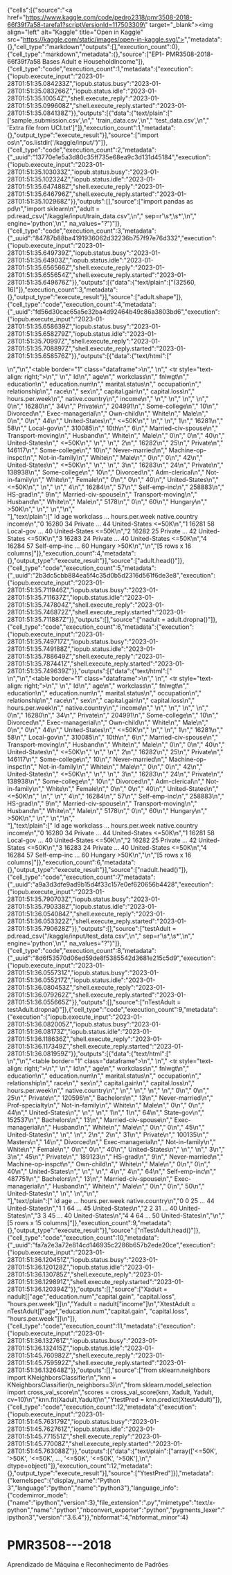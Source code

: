 {"cells":[{"source":"<a href=\"https://www.kaggle.com/code/pedro2318/pmr3508-2018-66f39f7a58-tarefa1?scriptVersionId=117503309\" target=\"_blank\"><img align=\"left\" alt=\"Kaggle\" title=\"Open in Kaggle\" src=\"https://kaggle.com/static/images/open-in-kaggle.svg\"></a>","metadata":{},"cell_type":"markdown","outputs":[],"execution_count":0},{"cell_type":"markdown","metadata":{},"source":["EP1- PMR3508-2018-66f39f7a58 Bases Adult e HouseholdIncome"]},{"cell_type":"code","execution_count":1,"metadata":{"execution":{"iopub.execute_input":"2023-01-28T01:51:35.084233Z","iopub.status.busy":"2023-01-28T01:51:35.083266Z","iopub.status.idle":"2023-01-28T01:51:35.10054Z","shell.execute_reply":"2023-01-28T01:51:35.099608Z","shell.execute_reply.started":"2023-01-28T01:51:35.084138Z"}},"outputs":[{"data":{"text/plain":["['sample_submission.csv',\n"," 'train_data.csv',\n"," 'test_data.csv',\n"," 'Extra file from UCI.txt']"]},"execution_count":1,"metadata":{},"output_type":"execute_result"}],"source":["import os\n","os.listdir('/kaggle/input/')"]},{"cell_type":"code","execution_count":2,"metadata":{"_uuid":"13770e1e5a3d80c35ff735e68ea9c3d131d45184","execution":{"iopub.execute_input":"2023-01-28T01:51:35.103033Z","iopub.status.busy":"2023-01-28T01:51:35.102324Z","iopub.status.idle":"2023-01-28T01:51:35.647488Z","shell.execute_reply":"2023-01-28T01:51:35.646796Z","shell.execute_reply.started":"2023-01-28T01:51:35.102968Z"}},"outputs":[],"source":["import pandas as pd\n","import sklearn\n","adult = pd.read_csv(\"/kaggle/input/train_data.csv\",\n","        sep=r'\\s*,\\s*',\n","        engine='python',\n","        na_values=\"?\")"]},{"cell_type":"code","execution_count":3,"metadata":{"_uuid":"84787b88ba4191936062d32236b757f97e76d332","execution":{"iopub.execute_input":"2023-01-28T01:51:35.649739Z","iopub.status.busy":"2023-01-28T01:51:35.64903Z","iopub.status.idle":"2023-01-28T01:51:35.656566Z","shell.execute_reply":"2023-01-28T01:51:35.655654Z","shell.execute_reply.started":"2023-01-28T01:51:35.649676Z"}},"outputs":[{"data":{"text/plain":["(32560, 16)"]},"execution_count":3,"metadata":{},"output_type":"execute_result"}],"source":["adult.shape"]},{"cell_type":"code","execution_count":4,"metadata":{"_uuid":"fd56d30cac65a5e32ba4d92464b49c86a3803bd6","execution":{"iopub.execute_input":"2023-01-28T01:51:35.658639Z","iopub.status.busy":"2023-01-28T01:51:35.658279Z","iopub.status.idle":"2023-01-28T01:51:35.70997Z","shell.execute_reply":"2023-01-28T01:51:35.708897Z","shell.execute_reply.started":"2023-01-28T01:51:35.658576Z"}},"outputs":[{"data":{"text/html":["<div>\n","<style scoped>\n","    .dataframe tbody tr th:only-of-type {\n","        vertical-align: middle;\n","    }\n","\n","    .dataframe tbody tr th {\n","        vertical-align: top;\n","    }\n","\n","    .dataframe thead th {\n","        text-align: right;\n","    }\n","</style>\n","<table border=\"1\" class=\"dataframe\">\n","  <thead>\n","    <tr style=\"text-align: right;\">\n","      <th></th>\n","      <th>Id</th>\n","      <th>age</th>\n","      <th>workclass</th>\n","      <th>fnlwgt</th>\n","      <th>education</th>\n","      <th>education.num</th>\n","      <th>marital.status</th>\n","      <th>occupation</th>\n","      <th>relationship</th>\n","      <th>race</th>\n","      <th>sex</th>\n","      <th>capital.gain</th>\n","      <th>capital.loss</th>\n","      <th>hours.per.week</th>\n","      <th>native.country</th>\n","      <th>income</th>\n","    </tr>\n","  </thead>\n","  <tbody>\n","    <tr>\n","      <th>0</th>\n","      <td>16280</td>\n","      <td>34</td>\n","      <td>Private</td>\n","      <td>204991</td>\n","      <td>Some-college</td>\n","      <td>10</td>\n","      <td>Divorced</td>\n","      <td>Exec-managerial</td>\n","      <td>Own-child</td>\n","      <td>White</td>\n","      <td>Male</td>\n","      <td>0</td>\n","      <td>0</td>\n","      <td>44</td>\n","      <td>United-States</td>\n","      <td>&lt;=50K</td>\n","    </tr>\n","    <tr>\n","      <th>1</th>\n","      <td>16281</td>\n","      <td>58</td>\n","      <td>Local-gov</td>\n","      <td>310085</td>\n","      <td>10th</td>\n","      <td>6</td>\n","      <td>Married-civ-spouse</td>\n","      <td>Transport-moving</td>\n","      <td>Husband</td>\n","      <td>White</td>\n","      <td>Male</td>\n","      <td>0</td>\n","      <td>0</td>\n","      <td>40</td>\n","      <td>United-States</td>\n","      <td>&lt;=50K</td>\n","    </tr>\n","    <tr>\n","      <th>2</th>\n","      <td>16282</td>\n","      <td>25</td>\n","      <td>Private</td>\n","      <td>146117</td>\n","      <td>Some-college</td>\n","      <td>10</td>\n","      <td>Never-married</td>\n","      <td>Machine-op-inspct</td>\n","      <td>Not-in-family</td>\n","      <td>White</td>\n","      <td>Male</td>\n","      <td>0</td>\n","      <td>0</td>\n","      <td>42</td>\n","      <td>United-States</td>\n","      <td>&lt;=50K</td>\n","    </tr>\n","    <tr>\n","      <th>3</th>\n","      <td>16283</td>\n","      <td>24</td>\n","      <td>Private</td>\n","      <td>138938</td>\n","      <td>Some-college</td>\n","      <td>10</td>\n","      <td>Divorced</td>\n","      <td>Adm-clerical</td>\n","      <td>Not-in-family</td>\n","      <td>White</td>\n","      <td>Female</td>\n","      <td>0</td>\n","      <td>0</td>\n","      <td>40</td>\n","      <td>United-States</td>\n","      <td>&lt;=50K</td>\n","    </tr>\n","    <tr>\n","      <th>4</th>\n","      <td>16284</td>\n","      <td>57</td>\n","      <td>Self-emp-inc</td>\n","      <td>258883</td>\n","      <td>HS-grad</td>\n","      <td>9</td>\n","      <td>Married-civ-spouse</td>\n","      <td>Transport-moving</td>\n","      <td>Husband</td>\n","      <td>White</td>\n","      <td>Male</td>\n","      <td>5178</td>\n","      <td>0</td>\n","      <td>60</td>\n","      <td>Hungary</td>\n","      <td>&gt;50K</td>\n","    </tr>\n","  </tbody>\n","</table>\n","</div>"],"text/plain":["      Id  age     workclass   ...    hours.per.week native.country  income\n","0  16280   34       Private   ...                44  United-States   <=50K\n","1  16281   58     Local-gov   ...                40  United-States   <=50K\n","2  16282   25       Private   ...                42  United-States   <=50K\n","3  16283   24       Private   ...                40  United-States   <=50K\n","4  16284   57  Self-emp-inc   ...                60        Hungary    >50K\n","\n","[5 rows x 16 columns]"]},"execution_count":4,"metadata":{},"output_type":"execute_result"}],"source":["adult.head()"]},{"cell_type":"code","execution_count":5,"metadata":{"_uuid":"2b3dc5cbb884ea5f4c35d0b5d2316d561f6de3e8","execution":{"iopub.execute_input":"2023-01-28T01:51:35.711946Z","iopub.status.busy":"2023-01-28T01:51:35.711637Z","iopub.status.idle":"2023-01-28T01:51:35.747804Z","shell.execute_reply":"2023-01-28T01:51:35.746872Z","shell.execute_reply.started":"2023-01-28T01:51:35.711887Z"}},"outputs":[],"source":["nadult = adult.dropna()"]},{"cell_type":"code","execution_count":6,"metadata":{"execution":{"iopub.execute_input":"2023-01-28T01:51:35.749717Z","iopub.status.busy":"2023-01-28T01:51:35.749188Z","iopub.status.idle":"2023-01-28T01:51:35.788649Z","shell.execute_reply":"2023-01-28T01:51:35.787441Z","shell.execute_reply.started":"2023-01-28T01:51:35.749639Z"}},"outputs":[{"data":{"text/html":["<div>\n","<style scoped>\n","    .dataframe tbody tr th:only-of-type {\n","        vertical-align: middle;\n","    }\n","\n","    .dataframe tbody tr th {\n","        vertical-align: top;\n","    }\n","\n","    .dataframe thead th {\n","        text-align: right;\n","    }\n","</style>\n","<table border=\"1\" class=\"dataframe\">\n","  <thead>\n","    <tr style=\"text-align: right;\">\n","      <th></th>\n","      <th>Id</th>\n","      <th>age</th>\n","      <th>workclass</th>\n","      <th>fnlwgt</th>\n","      <th>education</th>\n","      <th>education.num</th>\n","      <th>marital.status</th>\n","      <th>occupation</th>\n","      <th>relationship</th>\n","      <th>race</th>\n","      <th>sex</th>\n","      <th>capital.gain</th>\n","      <th>capital.loss</th>\n","      <th>hours.per.week</th>\n","      <th>native.country</th>\n","      <th>income</th>\n","    </tr>\n","  </thead>\n","  <tbody>\n","    <tr>\n","      <th>0</th>\n","      <td>16280</td>\n","      <td>34</td>\n","      <td>Private</td>\n","      <td>204991</td>\n","      <td>Some-college</td>\n","      <td>10</td>\n","      <td>Divorced</td>\n","      <td>Exec-managerial</td>\n","      <td>Own-child</td>\n","      <td>White</td>\n","      <td>Male</td>\n","      <td>0</td>\n","      <td>0</td>\n","      <td>44</td>\n","      <td>United-States</td>\n","      <td>&lt;=50K</td>\n","    </tr>\n","    <tr>\n","      <th>1</th>\n","      <td>16281</td>\n","      <td>58</td>\n","      <td>Local-gov</td>\n","      <td>310085</td>\n","      <td>10th</td>\n","      <td>6</td>\n","      <td>Married-civ-spouse</td>\n","      <td>Transport-moving</td>\n","      <td>Husband</td>\n","      <td>White</td>\n","      <td>Male</td>\n","      <td>0</td>\n","      <td>0</td>\n","      <td>40</td>\n","      <td>United-States</td>\n","      <td>&lt;=50K</td>\n","    </tr>\n","    <tr>\n","      <th>2</th>\n","      <td>16282</td>\n","      <td>25</td>\n","      <td>Private</td>\n","      <td>146117</td>\n","      <td>Some-college</td>\n","      <td>10</td>\n","      <td>Never-married</td>\n","      <td>Machine-op-inspct</td>\n","      <td>Not-in-family</td>\n","      <td>White</td>\n","      <td>Male</td>\n","      <td>0</td>\n","      <td>0</td>\n","      <td>42</td>\n","      <td>United-States</td>\n","      <td>&lt;=50K</td>\n","    </tr>\n","    <tr>\n","      <th>3</th>\n","      <td>16283</td>\n","      <td>24</td>\n","      <td>Private</td>\n","      <td>138938</td>\n","      <td>Some-college</td>\n","      <td>10</td>\n","      <td>Divorced</td>\n","      <td>Adm-clerical</td>\n","      <td>Not-in-family</td>\n","      <td>White</td>\n","      <td>Female</td>\n","      <td>0</td>\n","      <td>0</td>\n","      <td>40</td>\n","      <td>United-States</td>\n","      <td>&lt;=50K</td>\n","    </tr>\n","    <tr>\n","      <th>4</th>\n","      <td>16284</td>\n","      <td>57</td>\n","      <td>Self-emp-inc</td>\n","      <td>258883</td>\n","      <td>HS-grad</td>\n","      <td>9</td>\n","      <td>Married-civ-spouse</td>\n","      <td>Transport-moving</td>\n","      <td>Husband</td>\n","      <td>White</td>\n","      <td>Male</td>\n","      <td>5178</td>\n","      <td>0</td>\n","      <td>60</td>\n","      <td>Hungary</td>\n","      <td>&gt;50K</td>\n","    </tr>\n","  </tbody>\n","</table>\n","</div>"],"text/plain":["      Id  age     workclass   ...    hours.per.week native.country  income\n","0  16280   34       Private   ...                44  United-States   <=50K\n","1  16281   58     Local-gov   ...                40  United-States   <=50K\n","2  16282   25       Private   ...                42  United-States   <=50K\n","3  16283   24       Private   ...                40  United-States   <=50K\n","4  16284   57  Self-emp-inc   ...                60        Hungary    >50K\n","\n","[5 rows x 16 columns]"]},"execution_count":6,"metadata":{},"output_type":"execute_result"}],"source":["nadult.head()"]},{"cell_type":"code","execution_count":7,"metadata":{"_uuid":"a9a3d3dfe9ad9b15d4f33c157e0ef620656b4428","execution":{"iopub.execute_input":"2023-01-28T01:51:35.790703Z","iopub.status.busy":"2023-01-28T01:51:35.790338Z","iopub.status.idle":"2023-01-28T01:51:36.054084Z","shell.execute_reply":"2023-01-28T01:51:36.053322Z","shell.execute_reply.started":"2023-01-28T01:51:35.790628Z"}},"outputs":[],"source":["testAdult = pd.read_csv(\"/kaggle/input/test_data.csv\",\n","        sep=r'\\s*,\\s*',\n","        engine='python',\n","        na_values=\"?\")"]},{"cell_type":"code","execution_count":8,"metadata":{"_uuid":"8d6f53570d06ed59de8f5385542d3681e215c5d9","execution":{"iopub.execute_input":"2023-01-28T01:51:36.055731Z","iopub.status.busy":"2023-01-28T01:51:36.055217Z","iopub.status.idle":"2023-01-28T01:51:36.080453Z","shell.execute_reply":"2023-01-28T01:51:36.079262Z","shell.execute_reply.started":"2023-01-28T01:51:36.055665Z"}},"outputs":[],"source":["nTestAdult = testAdult.dropna()"]},{"cell_type":"code","execution_count":9,"metadata":{"execution":{"iopub.execute_input":"2023-01-28T01:51:36.082005Z","iopub.status.busy":"2023-01-28T01:51:36.08173Z","iopub.status.idle":"2023-01-28T01:51:36.118636Z","shell.execute_reply":"2023-01-28T01:51:36.117349Z","shell.execute_reply.started":"2023-01-28T01:51:36.081959Z"}},"outputs":[{"data":{"text/html":["<div>\n","<style scoped>\n","    .dataframe tbody tr th:only-of-type {\n","        vertical-align: middle;\n","    }\n","\n","    .dataframe tbody tr th {\n","        vertical-align: top;\n","    }\n","\n","    .dataframe thead th {\n","        text-align: right;\n","    }\n","</style>\n","<table border=\"1\" class=\"dataframe\">\n","  <thead>\n","    <tr style=\"text-align: right;\">\n","      <th></th>\n","      <th>Id</th>\n","      <th>age</th>\n","      <th>workclass</th>\n","      <th>fnlwgt</th>\n","      <th>education</th>\n","      <th>education.num</th>\n","      <th>marital.status</th>\n","      <th>occupation</th>\n","      <th>relationship</th>\n","      <th>race</th>\n","      <th>sex</th>\n","      <th>capital.gain</th>\n","      <th>capital.loss</th>\n","      <th>hours.per.week</th>\n","      <th>native.country</th>\n","    </tr>\n","  </thead>\n","  <tbody>\n","    <tr>\n","      <th>0</th>\n","      <td>0</td>\n","      <td>25</td>\n","      <td>Private</td>\n","      <td>120596</td>\n","      <td>Bachelors</td>\n","      <td>13</td>\n","      <td>Never-married</td>\n","      <td>Prof-specialty</td>\n","      <td>Not-in-family</td>\n","      <td>White</td>\n","      <td>Male</td>\n","      <td>0</td>\n","      <td>0</td>\n","      <td>44</td>\n","      <td>United-States</td>\n","    </tr>\n","    <tr>\n","      <th>1</th>\n","      <td>1</td>\n","      <td>64</td>\n","      <td>State-gov</td>\n","      <td>152537</td>\n","      <td>Bachelors</td>\n","      <td>13</td>\n","      <td>Married-civ-spouse</td>\n","      <td>Exec-managerial</td>\n","      <td>Husband</td>\n","      <td>White</td>\n","      <td>Male</td>\n","      <td>0</td>\n","      <td>0</td>\n","      <td>45</td>\n","      <td>United-States</td>\n","    </tr>\n","    <tr>\n","      <th>2</th>\n","      <td>2</td>\n","      <td>31</td>\n","      <td>Private</td>\n","      <td>100135</td>\n","      <td>Masters</td>\n","      <td>14</td>\n","      <td>Divorced</td>\n","      <td>Exec-managerial</td>\n","      <td>Not-in-family</td>\n","      <td>White</td>\n","      <td>Female</td>\n","      <td>0</td>\n","      <td>0</td>\n","      <td>40</td>\n","      <td>United-States</td>\n","    </tr>\n","    <tr>\n","      <th>3</th>\n","      <td>3</td>\n","      <td>45</td>\n","      <td>Private</td>\n","      <td>189123</td>\n","      <td>HS-grad</td>\n","      <td>9</td>\n","      <td>Never-married</td>\n","      <td>Machine-op-inspct</td>\n","      <td>Own-child</td>\n","      <td>White</td>\n","      <td>Male</td>\n","      <td>0</td>\n","      <td>0</td>\n","      <td>40</td>\n","      <td>United-States</td>\n","    </tr>\n","    <tr>\n","      <th>4</th>\n","      <td>4</td>\n","      <td>64</td>\n","      <td>Self-emp-inc</td>\n","      <td>487751</td>\n","      <td>Bachelors</td>\n","      <td>13</td>\n","      <td>Married-civ-spouse</td>\n","      <td>Exec-managerial</td>\n","      <td>Husband</td>\n","      <td>White</td>\n","      <td>Male</td>\n","      <td>0</td>\n","      <td>0</td>\n","      <td>50</td>\n","      <td>United-States</td>\n","    </tr>\n","  </tbody>\n","</table>\n","</div>"],"text/plain":["   Id  age       ...       hours.per.week  native.country\n","0   0   25       ...                   44   United-States\n","1   1   64       ...                   45   United-States\n","2   2   31       ...                   40   United-States\n","3   3   45       ...                   40   United-States\n","4   4   64       ...                   50   United-States\n","\n","[5 rows x 15 columns]"]},"execution_count":9,"metadata":{},"output_type":"execute_result"}],"source":["nTestAdult.head()"]},{"cell_type":"code","execution_count":10,"metadata":{"_uuid":"fa7a2e3a72e814cd146935c2286b657b2ede20ce","execution":{"iopub.execute_input":"2023-01-28T01:51:36.120451Z","iopub.status.busy":"2023-01-28T01:51:36.120128Z","iopub.status.idle":"2023-01-28T01:51:36.130785Z","shell.execute_reply":"2023-01-28T01:51:36.129891Z","shell.execute_reply.started":"2023-01-28T01:51:36.120394Z"}},"outputs":[],"source":["Xadult = nadult[[\"age\",\"education.num\",\"capital.gain\", \"capital.loss\", \"hours.per.week\"]]\n","Yadult = nadult[\"income\"]\n","XtestAdult = nTestAdult[[\"age\",\"education.num\",\"capital.gain\", \"capital.loss\", \"hours.per.week\"]]\n"]},{"cell_type":"code","execution_count":11,"metadata":{"execution":{"iopub.execute_input":"2023-01-28T01:51:36.132761Z","iopub.status.busy":"2023-01-28T01:51:36.132415Z","iopub.status.idle":"2023-01-28T01:51:45.760982Z","shell.execute_reply":"2023-01-28T01:51:45.759592Z","shell.execute_reply.started":"2023-01-28T01:51:36.132648Z"}},"outputs":[],"source":["from sklearn.neighbors import KNeighborsClassifier\n","knn = KNeighborsClassifier(n_neighbors=3)\n","from sklearn.model_selection import cross_val_score\n","scores = cross_val_score(knn, Xadult, Yadult, cv=10)\n","knn.fit(Xadult,Yadult)\n","YtestPred = knn.predict(XtestAdult)"]},{"cell_type":"code","execution_count":12,"metadata":{"execution":{"iopub.execute_input":"2023-01-28T01:51:45.763179Z","iopub.status.busy":"2023-01-28T01:51:45.762761Z","iopub.status.idle":"2023-01-28T01:51:45.771551Z","shell.execute_reply":"2023-01-28T01:51:45.77008Z","shell.execute_reply.started":"2023-01-28T01:51:45.763088Z"}},"outputs":[{"data":{"text/plain":["array(['<=50K', '>50K', '<=50K', ..., '<=50K', '<=50K', '>50K'],\n","      dtype=object)"]},"execution_count":12,"metadata":{},"output_type":"execute_result"}],"source":["YtestPred"]}],"metadata":{"kernelspec":{"display_name":"Python 3","language":"python","name":"python3"},"language_info":{"codemirror_mode":{"name":"ipython","version":3},"file_extension":".py","mimetype":"text/x-python","name":"python","nbconvert_exporter":"python","pygments_lexer":"ipython3","version":"3.6.4"}},"nbformat":4,"nbformat_minor":4}


# PMR3508---2018
Aprendizado de Máquina e Reconhecimento de Padrões
